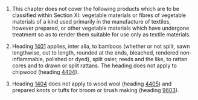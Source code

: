 1. This chapter does not cover the following products which are to be classified within Section XI: vegetable materials or fibres of vegetable materials of a kind used primarily in the manufacture of textiles, however prepared, or other vegetable materials which have undergone treatment so as to render them suitable for use only as textile materials.

2. Heading [1401](/headings/1401) applies, inter alia, to bamboos (whether or not split, sawn lengthwise, cut to length, rounded at the ends, bleached, rendered non-inflammable, polished or dyed), split osier, reeds and the like, to rattan cores and to drawn or split rattans. The heading does not apply to chipwood (heading [4404](/headings/4404)).

3. Heading [1404](/headings/1404) does not apply to wood wool (heading [4405](/headings/4405)) and prepared knots or tufts for broom or brush making (heading [9603](/headings/9603)).
